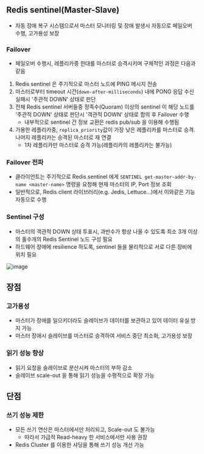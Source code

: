 ## Redis sentinel(Master-Slave)
* 자동 장애 복구 시스템으로서 마스터 모니터링 및 장애 발생시 자동으로 페일오버 수행, 고가용성 보장

### Failover
* 페일오버 수행시, 레플리카중 한대를 마스터로 승격시키며 구체적인 과정은 다음과 같음
1. Redis sentinel 은 주기적으로 마스터 노드에 PING 메시지 전송
2. 마스터로부터 timeout 시간(`down-after-milliseconds`) 내에 PONG 응답 수신 실패시 '주관적 DOWN' 상태로 판단
3. 전체 Redis sentinel 서버들중 정족수(Quoram) 이상의 sentinel 이 해당 노드를 '주관적 DOWN' 상태로 판단시 '객관적 DOWN' 상태로 합의 후 Failover 수행
    * 내부적으로 sentinel 간 정보 교환은 redis pub/sub 을 이용해 수행됨
4. 가용한 레플리카중, `replica_priority`값이 가장 낮은 레플리카를 마스터로 승격. 나머지 레플리카는 승격된 마스터로 재 연결
    * 1차 레플리카만 마스터로 승격 가능(레플리카의 레플리카는 불가능)

### Failover 전파
* 클라이언트는 주기적으로 Redis sentinel 에게 `SENTINEL get-master-addr-by-name <master-name>` 명령을 요청해 현재 마스터의 IP, Port 정보 조회
* 일반적으로, Redis client 라이브러리(e.g. Jedis, Lettuce...)에서 이와같은 기능 자동으로 수행

### Sentinel 구성
* 마스터의 객관적 DOWN 상태 투표시, 과반수가 항상 나올 수 있도록 최소 3개 이상의 홀수개의 Redis Sentinel 노드 구성 필요
* 하드웨어 장애에 resilience 하도록, sentinel 들을 물리적으로 서로 다른 장비에 위치 필요

![image](https://github.com/user-attachments/assets/3a20e1a3-226c-491d-92e3-2d0d9a0c6f71)


## 장점
### 고가용성
* 마스터가 장애를 일으키더라도 슬레이브가 데이터를 보관하고 있어 데이터 유실 방지 가능
* 마스터 장애시 슬레이브를 마스터로 승격하여 서비스 중단 최소화, 고가용성 보장

### 읽기 성능 향상
* 읽기 요청을 슬레이브로 분산시켜 마스터의 부하 감소
* 슬레이브 scale-out 을 통해 읽기 성능을 수평적으로 확장 가능


## 단점
### 쓰기 성능 제한
* 모든 쓰기 연산은 마스터에서만 처리되고, Scale-out 도 불가능
    * 따라서 가급적 Read-heavy 한 서비스에서만 사용 권장
* Redis Cluster 를 이용한 샤딩을 통해 쓰기 성능 개선 가능

